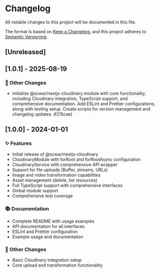 # Changelog

All notable changes to this project will be documented in this file.

The format is based on [Keep a Changelog](https://keepachangelog.com/en/1.0.0/),
and this project adheres to [Semantic Versioning](https://semver.org/spec/v2.0.0.html).

## [Unreleased]

## [1.0.1] - 2025-08-19

### 🔧 Other Changes

- Initialize @scwar/nestjs-cloudinary module with core functionality, including Cloudinary integration, TypeScript support, and comprehensive documentation. Add ESLint and Prettier configurations, along with testing setup. Create scripts for version management and changelog updates. (f215cae)


## [1.0.0] - 2024-01-01

### ✨ Features
- Initial release of @scwar/nestjs-cloudinary
- CloudinaryModule with forRoot and forRootAsync configuration
- CloudinaryService with comprehensive API wrapper
- Support for file uploads (Buffer, streams, URLs)
- Image and video transformation capabilities
- Asset management (delete, list resources)
- Full TypeScript support with comprehensive interfaces
- Global module support
- Comprehensive test coverage

### 📚 Documentation
- Complete README with usage examples
- API documentation for all interfaces
- ESLint and Prettier configuration
- Example usage and documentation

### 🔧 Other Changes
- Basic Cloudinary integration setup
- Core upload and transformation functionality
